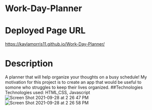 # Work-Day-Planner
# Deployed Page URL
https://kaylamorris11.github.io/Work-Day-Planner/
# Description
A planner that will help organize your thoughts on a busy schedule!
My motivation for this project is to create an app that would be useful to somone who struggles to keep their lives organized.
##Technologies
Technologies used: HTML,CSS, Javascript
![Screen Shot 2021-09-28 at 2 26 47 PM](https://user-images.githubusercontent.com/78561316/135168443-73890f13-e71e-48b9-87a7-fe54d7444e42.png)
![Screen Shot 2021-09-28 at 2 26 58 PM](https://user-images.githubusercontent.com/78561316/135168449-e96a7bae-0bf8-4d6c-bbb4-938812709314.png)
